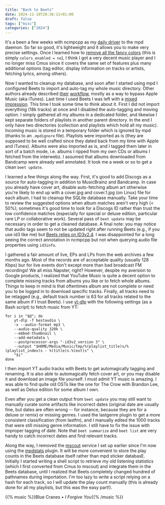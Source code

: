 ```yaml
---
title: "Back to Beets"
date: 2024-11-10T20:36:11+01:00
draft: false
tags: ["misc"]
categories: ["2024"]
---
```


It's a been a few weeks with ncmpcpp as my [daily driver](/post/mpd-and-ncmpcpp/) to the mpd daemon. So far so good, it's lightweight and it allows you to make very precise settings. Once I learned how to [remove all the fancy colors](/micro/2024-10-29-18-16-40/) (this is simply `colors_enabled = no`), I think I got a very decent music player and I no longer miss Cmus since it covers the same set of features plus many additional options (tag editor, display information on tracks or artists, fetching lyrics, among others).

Now I wanted to cleanup my database, and soon after I started using mpd I configured Beets to import and auto-tag my whole music directory. Other authors already described [their](https://whine.fr/beets-mpd-ncmpcpp/) [workflow](https://ssrubin.com/posts/music-library-with-mpd-ncmpcpp-beets.html), mostly as a way to bypass Apple Music (aka iTunes). Last time I used Beets I was left with a [mixed impression](/post/auto-tagging-my-music/#beets). This time I took some time to think about it. First I did not import everything (18k tracks) at once and I disabled the auto-tagging and moving option. I simply gathered all my albums in a dedicated folder, and likewise I kept separate folders of playlists in another parent directory. In the end I only have two directories (collection and playlists which hold all my music). Incoming music is stored in a temporary folder which is ignored by mpd (thanks to an `.mpdignore` file). Playlists were imported as is (they are supposed to be well crafted since they dated back from my time with Apple and iTunes). Albums were also imported as is, and I tagged them later in sort of a batch mode, i.e. albums I ripped from my own CDs or albums I fetched from the interwebz. I assumed that albums downloaded from Bandcamp were already well annotated. It took me a week or so to get a clean `beet update`.

I learned a few things along the way. First, it's good to add Discogs as a source for auto-tagging in addition to MusicBrainz and Bandcamp. In case you already have cover art, disable auto-fetching album art otherwise you're likely to end up with a cover.jpg and cover.1.jpg (on Linux) file for each album. I had to cleanup the SQLite database manually. Take your time to review the suggested options when album matches aren't very high (< 50%); sometimes it's good time to look for a Discogs ID rather than trust the low confidence matches (especially for special or deluxe edition, particular rare LP or collaborative work). Several pass of `beet update` may be necessary in order to get a cleaned database. A final note: you may notice that audio tags seem to not be updated right after running Beets (e.g., if you use id3 like me) but [Beets relies on ID3v2.4](https://docs.beets.io/en/latest/faq.html#not-change-my-id3-tags). I was disappointed for a long seeing the correct annotation in ncmpcpp but not when querying audio file properties using `id3info`.

I gathered a fair amount of live, EPs and LPs from the web archives a few months ago. Most of the records are of acceptable quality (usually 128 Kbps) bur for live events don't except more than bad broadcast FM recordings! We all miss Napster, right? However, despite my aversion to Google products, I realized that YouTube Music is quite a decent option to complete missing tracks from albums you like or to fetch whole albums. Things to keep in mind is that oftentimes album are not complete or need you to be logged in to download specific tracks. Finally, all tracks need to be retagged (e.g., default track number is 63 for all tracks related to the same album if I trust Beets). I use [yt-dlp](https://github.com/yt-dlp/yt-dlp) with the following settings (as a Bash script) to fetch music from YT:

```shell
for i in "$@"; do
    yt-dlp -f bestaudio \
	-x --audio-format mp3 \
	--audio-quality 320k \
	--embed-thumbnail \
	--add-metadata \
	--postprocessor-args "-id3v2_version 3" \
    --output "$HOME/Media/Music/tmp/%(playlist_title)s/%(playlist_index)s - %(title)s.%(ext)s" \
	"$i"
done
```

I then import YT audio tracks with Beets to get automagically tagging and renaming. It is also able to automagically fetch cover art, or you may disable it and download an image file yourself. I must admit YT music is amazing. I was able to find quite old OSTs like the one for The Crow with Brandon Lee, as well as Delux edition for some album I own.

Even after you get a clean output from `beet update` you may still want to manually curate some artifacts like incorrect dates (original date are usually fine, but dates are often wrong -- for instance, because they are for a deluxe or remix) or missing genres. I used the lastgenre plugin to get a more consistent classification (from lastfm), and I manually edited the 1000 tracks that were still missing genre information. I still have to fix the issue with improper tagging of date. Note that `beet summarize` and `beet list` are very handy to catch incorrect dates and find relevant tracks.

Along the way, I removed the [mscout](https://github.com/hardfau1t/mscout) service I set up earlier since I'm now using the [mpdstats](https://docs.beets.io/en/stable/plugins/mpdstats.html) plugin. It will be more convenient to store the play counts in the Beets database itself rather than mpd sticker databasE. Initially I started writing a shell script to retrieve my old listening statistics (which I first converted from Cmus to mscout) and integrate them in the Beets database, until I realized that Beets completely changed hundred of pathnames during importation. I'm too lazy to write a script relying on a hash for each track, so I will update the play count manually (this is already done for all my playlists, but this was the easy part!).

{{% music %}}Blue Cranes • _I Forgive You_{{% /music %}}
